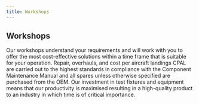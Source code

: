 ```yaml
---
title: Workshops
---
```

## Workshops
Our workshops understand your requirements and will work with you to offer the most cost-effective solutions within a time frame that is suitable for your operation. Repair, overhauls, and cost per aircraft landings CPAL are carried out to the highest standards in compliance with the Component Maintenance Manual and all spares unless otherwise specified are purchased from the OEM. Our investment in test fixtures and equipment means that our productivity is maximised resulting in a high-quality product to an industry in which time is of critical importance.